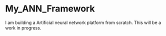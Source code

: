 # My_ANN_Framework
I am building a Artificial neural network platform from scratch. This will be a work in progress.
